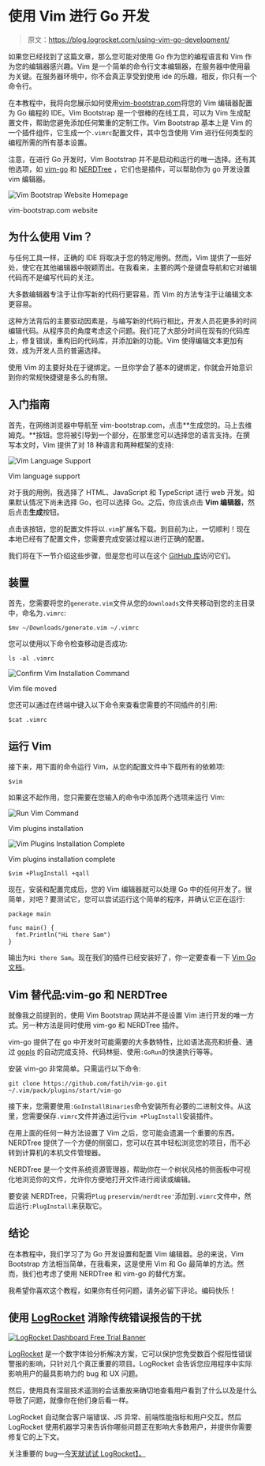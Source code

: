 # 使用 Vim 进行 Go 开发

> 原文：<https://blog.logrocket.com/using-vim-go-development/>

如果您已经找到了这篇文章，那么您可能对使用 Go 作为您的编程语言和 Vim 作为您的编辑器感兴趣。Vim 是一个简单的命令行文本编辑器，在服务器中使用最为关键。在服务器环境中，你不会真正享受到使用 ide 的乐趣，相反，你只有一个命令行。

在本教程中，我将向您展示如何使用[vim-bootstrap.com](https://vim-bootstrap.com/)将您的 Vim 编辑器配置为 Go 编程的 IDE。Vim Bootstrap 是一个很棒的在线工具，可以为 Vim 生成配置文件，帮助您避免添加任何繁重的定制工作。Vim Bootstrap 基本上是 Vim 的一个插件组件，它生成一个`.vimrc`配置文件，其中包含使用 Vim 进行任何类型的编程所需的所有基本设置。

注意，在进行 Go 开发时，Vim Bootstrap 并不是启动和运行的唯一选择。还有其他选项，如 [vim-go](https://github.com/fatih/vim-go) 和 [NERDTree](https://github.com/preservim/nerdtree) ，它们也是插件，可以帮助你为 go 开发设置 vim 编辑器。

![Vim Bootstrap Website Homepage](img/074edcc4e8e21edd1970152e10757e27.png)

vim-bootstrap.com website

## 为什么使用 Vim？

与任何工具一样，正确的 IDE 将取决于您的特定用例。然而，Vim 提供了一些好处，使它在其他编辑器中脱颖而出。在我看来，主要的两个是键盘导航和它对编辑代码而不是编写代码的关注。

大多数编辑器专注于让你写新的代码行更容易，而 Vim 的方法专注于让编辑文本更容易。

这种方法背后的主要驱动因素是，与编写新的代码行相比，开发人员花更多的时间编辑代码。从程序员的角度考虑这个问题。我们花了大部分时间在现有的代码库上，修复错误，重构旧的代码库，并添加新的功能。Vim 使得编辑文本更加有效，成为开发人员的普遍选择。

使用 Vim 的主要好处在于键绑定。一旦你学会了基本的键绑定，你就会开始意识到你的常规快捷键是多么的有限。

## 入门指南

首先，在网络浏览器中导航至 vim-bootstrap.com，点击**生成您的。马上去维姆克。**按钮。您将被引导到一个部分，在那里您可以选择您的语言支持。在撰写本文时，Vim 提供了对 18 种语言和两种框架的支持:

![Vim Language Support](img/283a08b0704a8f8949dcbcd8fedf0c55.png)

Vim language support

对于我的用例，我选择了 HTML、JavaScript 和 TypeScript 进行 web 开发。如果默认情况下尚未选择 Go，也可以选择 Go。之后，你应该点击 **Vim 编辑器**，然后点击**生成**按钮。

点击该按钮，您的配置文件将以`.vim`扩展名下载。到目前为止，一切顺利！现在本地已经有了配置文件，您需要完成安装过程以进行正确的配置。

我们将在下一节介绍这些步骤，但是您也可以在这个 [GitHub 库](https://github.com/editor-bootstrap/vim-bootstrap)访问它们。

## 装置

首先，您需要将您的`generate.vim`文件从您的`downloads`文件夹移动到您的主目录中，命名为`.vimrc`:

```
$mv ~/Downloads/generate.vim ~/.vimrc

```

您可以使用以下命令检查移动是否成功:

```
ls -al .vimrc
```

![Confirm Vim Installation Command](img/3cd3450d3ccf2d143361debd2ecc0e5a.png)

Vim file moved

您还可以通过在终端中键入以下命令来查看您需要的不同插件的引用:

```
$cat .vimrc

```

## 运行 Vim

接下来，用下面的命令运行 Vim，从您的配置文件中下载所有的依赖项:

```
$vim

```

如果这不起作用，您只需要在您输入的命令中添加两个选项来运行 Vim:

![Run Vim Command](img/46bae53ea1609c17ce1864e4902b6cd4.png)

Vim plugins installation

![Vim Plugins Installation Complete](img/0d1770556ffaa705fb4f243fe7e051c7.png)

Vim plugins installation complete

```
$vim +PlugInstall +qall

```

现在，安装和配置完成后，您的 Vim 编辑器就可以处理 Go 中的任何开发了。很简单，对吧？要测试它，您可以尝试运行这个简单的程序，并确认它正在运行:

```
package main

func main() {
  fmt.Println("Hi there Sam")
}

```

输出为`Hi there Sam`。现在我们的插件已经安装好了，你一定要查看一下 [Vim Go 文档](https://github.com/fatih/vim-go/blob/master/doc/vim-go.txt)。

## Vim 替代品:vim-go 和 NERDTree

就像我之前提到的，使用 Vim Bootstrap 网站并不是设置 Vim 进行开发的唯一方式。另一种方法是同时使用 vim-go 和 NERDTree 插件。

vim-go 提供了在 go 中开发时可能需要的大多数特性，比如语法高亮和折叠、通过 [gopls](https://pkg.go.dev/golang.org/x/tools/gopls) 的自动完成支持、代码林挺、使用`:GoRun`的快速执行等等。

安装 vim-go 非常简单。只需运行以下命令:

```
git clone https://github.com/fatih/vim-go.git ~/.vim/pack/plugins/start/vim-go
```

接下来，您需要使用`:GoInstallBinaries`命令安装所有必要的二进制文件。从这里，您需要保存`.vimrc`文件并通过运行`vim +PlugInstall`安装插件。

在用上面的任何一种方法设置了 Vim 之后，您可能会遗漏一个重要的东西。NERDTree 提供了一个方便的侧窗口，您可以在其中轻松浏览您的项目，而不必转到计算机的本机文件管理器。

NERDTree 是一个文件系统资源管理器，帮助你在一个树状风格的侧面板中可视化地浏览你的文件，允许你方便地打开文件进行阅读或编辑。

要安装 NERDTree，只需将`Plug` `preservim/nerdtree'`添加到`.vimrc`文件中，然后运行`:PlugInstall`来获取它。

## 结论

在本教程中，我们学习了为 Go 开发设置和配置 Vim 编辑器。总的来说，Vim Bootstrap 方法相当简单，在我看来，这是使用 Vim 和 Go 最简单的方法。然而，我们也考虑了使用 NERDTree 和 vim-go 的替代方案。

我希望你喜欢这个教程，如果你有任何问题，请务必留下评论。编码快乐！

## 使用 [LogRocket](https://lp.logrocket.com/blg/signup) 消除传统错误报告的干扰

[![LogRocket Dashboard Free Trial Banner](img/d6f5a5dd739296c1dd7aab3d5e77eeb9.png)](https://lp.logrocket.com/blg/signup)

[LogRocket](https://lp.logrocket.com/blg/signup) 是一个数字体验分析解决方案，它可以保护您免受数百个假阳性错误警报的影响，只针对几个真正重要的项目。LogRocket 会告诉您应用程序中实际影响用户的最具影响力的 bug 和 UX 问题。

然后，使用具有深层技术遥测的会话重放来确切地查看用户看到了什么以及是什么导致了问题，就像你在他们身后看一样。

LogRocket 自动聚合客户端错误、JS 异常、前端性能指标和用户交互。然后 LogRocket 使用机器学习来告诉你哪些问题正在影响大多数用户，并提供你需要修复它的上下文。

关注重要的 bug—[今天就试试 LogRocket】。](https://lp.logrocket.com/blg/signup-issue-free)